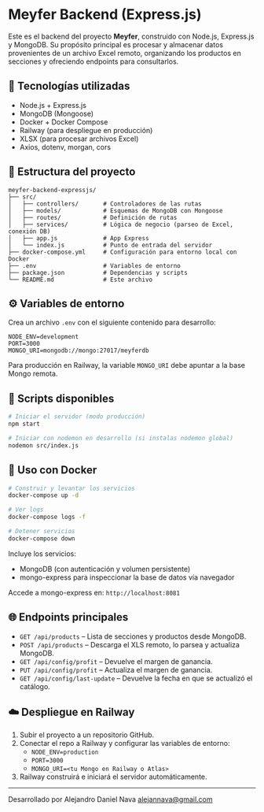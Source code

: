 
# Meyfer Backend (Express.js)

Este es el backend del proyecto **Meyfer**, construido con Node.js, Express.js y MongoDB. Su propósito principal es procesar y almacenar datos provenientes de un archivo Excel remoto, organizando los productos en secciones y ofreciendo endpoints para consultarlos.

## 🧰 Tecnologías utilizadas

- Node.js + Express.js
- MongoDB (Mongoose)
- Docker + Docker Compose
- Railway (para despliegue en producción)
- XLSX (para procesar archivos Excel)
- Axios, dotenv, morgan, cors

## 📁 Estructura del proyecto

```
meyfer-backend-expressjs/
├── src/
│   ├── controllers/       # Controladores de las rutas
│   ├── models/            # Esquemas de MongoDB con Mongoose
│   ├── routes/            # Definición de rutas
│   ├── services/          # Lógica de negocio (parseo de Excel, conexión DB)
│   ├── app.js             # App Express
│   └── index.js           # Punto de entrada del servidor
├── docker-compose.yml     # Configuración para entorno local con Docker
├── .env                   # Variables de entorno
├── package.json           # Dependencias y scripts
└── README.md              # Este archivo
```

## ⚙️ Variables de entorno

Crea un archivo `.env` con el siguiente contenido para desarrollo:

```
NODE_ENV=development
PORT=3000
MONGO_URI=mongodb://mongo:27017/meyferdb
```

Para producción en Railway, la variable `MONGO_URI` debe apuntar a la base Mongo remota.

## 🚀 Scripts disponibles

```bash
# Iniciar el servidor (modo producción)
npm start

# Iniciar con nodemon en desarrollo (si instalas nodemon global)
nodemon src/index.js
```

## 🐳 Uso con Docker

```bash
# Construir y levantar los servicios
docker-compose up -d

# Ver logs
docker-compose logs -f

# Detener servicios
docker-compose down
```

Incluye los servicios:

- MongoDB (con autenticación y volumen persistente)
- mongo-express para inspeccionar la base de datos vía navegador

Accede a mongo-express en: `http://localhost:8081`

## 🌐 Endpoints principales

- `GET /api/products` – Lista de secciones y productos desde MongoDB.
- `POST /api/products` – Descarga el XLS remoto, lo parsea y actualiza MongoDB.
- `GET /api/config/profit` – Devuelve el margen de ganancia.
- `PUT /api/config/profit` – Actualiza el margen de ganancia.
- `GET /api/config/last-update` – Devuelve la fecha en que se actualizó el catálogo.

## ☁️ Despliegue en Railway

1. Subir el proyecto a un repositorio GitHub.
2. Conectar el repo a Railway y configurar las variables de entorno:
   - `NODE_ENV=production`
   - `PORT=3000`
   - `MONGO_URI=<tu Mongo en Railway o Atlas>`
3. Railway construirá e iniciará el servidor automáticamente.

---

Desarrollado por Alejandro Daniel Nava
[alejannava@gmail.com](mailto:alejannava@gmail.com)
